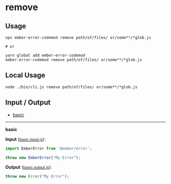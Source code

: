 # remove


## Usage

```
npx ember-error-codemod remove path/of/files/ or/some**/*glob.js

# or

yarn global add ember-error-codemod
ember-error-codemod remove path/of/files/ or/some**/*glob.js
```

## Local Usage
```
node ./bin/cli.js remove path/of/files/ or/some**/*glob.js
```

## Input / Output

<!--FIXTURES_TOC_START-->
* [basic](#basic)
<!--FIXTURES_TOC_END-->

<!--FIXTURES_CONTENT_START-->
---
<a id="basic">**basic**</a>

**Input** (<small>[basic.input.js](transforms/remove/__testfixtures__/basic.input.js)</small>):
```js
import EmberError from '@ember/error';

throw new EmberError("My Error");

```

**Output** (<small>[basic.output.js](transforms/remove/__testfixtures__/basic.output.js)</small>):
```js
throw new Error("My Error");

```
<!--FIXTURES_CONTENT_END-->